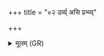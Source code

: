 +++
title = "०२ उर्व्य् असि प्रभ्व्य्"

+++
<details><summary>मूलम् (GR)</summary>

उर्व्य् असि प्रभ्व्य् अस्य्  
अम्भो ऽसि नभो ऽसि महो ऽसि ।  
अम्भो मा कृणु नभो मां कृणु महो मा कृणु ॥
</details>